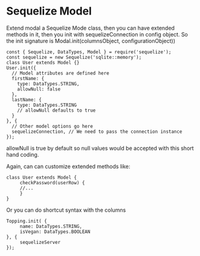 # Sequelize Model

Extend modal a Sequelize Mode class, then you can have extended methods in it, then you init with sequelizeConnection in config object. So the init signature is Modal.init(columnsObject, configurationObject))
```
const { Sequelize, DataTypes, Model } = require('sequelize');
const sequelize = new Sequelize('sqlite::memory');
class User extends Model {}
User.init({
  // Model attributes are defined here
  firstName: {
    type: DataTypes.STRING,
    allowNull: false
  },
  lastName: {
    type: DataTypes.STRING
    // allowNull defaults to true
  }
}, {
  // Other model options go here
  sequelizeConnection, // We need to pass the connection instance
});
```

allowNull is true by default so null values would be accepted with this short hand coding.

Again, can can customize extended methods like:
```
class User extends Model {
     checkPassword(userRow) {
     //...
     } 
}
```

Or you can do shortcut syntax with the columns 
```
Topping.init( {
     name: DataTypes.STRING,
     isVegan: DataTypes.BOOLEAN
}, {
     sequelizeServer
});
